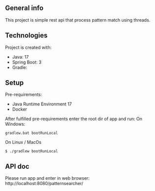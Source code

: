 ## General info
This project is simple rest api that process pattern match using threads.

## Technologies
Project is created with:
* Java: 17
* Spring Boot: 3
* Gradle:

## Setup
Pre-requirements:
* Java Runtime Environment 17
* Docker

After fulfilled pre-requirements enter the root dir of app and run:
On Windows:
```
gradlew.bat bootRunLocal
```
On Linux / MacOs
```
$ ./gradlew bootRunLocal
```

## API doc

Please run app and enter in web browser: http://localhost:8080/patternsearcher/
